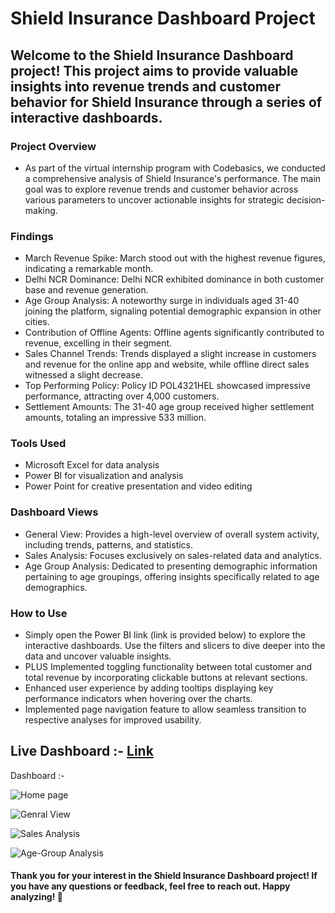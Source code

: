 # Shield Insurance Dashboard Project

## Welcome to the Shield Insurance Dashboard project! This project aims to provide valuable insights into revenue trends and customer behavior for Shield Insurance through a series of interactive dashboards.

### Project Overview
- As part of the virtual internship program with Codebasics, we conducted a comprehensive analysis of Shield Insurance's performance. The main goal was to explore revenue trends and customer behavior across various parameters to uncover actionable insights for strategic decision-making.

### Findings
- March Revenue Spike: March stood out with the highest revenue figures, indicating a remarkable month.
- Delhi NCR Dominance: Delhi NCR exhibited dominance in both customer base and revenue generation.
- Age Group Analysis: A noteworthy surge in individuals aged 31-40 joining the platform, signaling potential demographic expansion in other cities.
- Contribution of Offline Agents: Offline agents significantly contributed to revenue, excelling in their segment.
- Sales Channel Trends: Trends displayed a slight increase in customers and revenue for the online app and website, while offline direct sales witnessed a slight decrease.
- Top Performing Policy: Policy ID POL4321HEL showcased impressive performance, attracting over 4,000 customers.
- Settlement Amounts: The 31-40 age group received higher settlement amounts, totaling an impressive 533 million.

### Tools Used
- Microsoft Excel for data analysis
- Power BI for visualization and analysis
- Power Point for creative presentation and video editing


### Dashboard Views
- General View: Provides a high-level overview of overall system activity, including trends, patterns, and statistics.
- Sales Analysis: Focuses exclusively on sales-related data and analytics.
- Age Group Analysis: Dedicated to presenting demographic information pertaining to age groupings, offering insights specifically related to age demographics.


### How to Use
- Simply open the Power BI link (link is provided below) to explore the interactive dashboards. Use the filters and slicers to dive deeper into the data and uncover valuable insights.
- PLUS Implemented toggling functionality between total customer and total revenue by incorporating clickable buttons at relevant sections.
- Enhanced user experience by adding tooltips displaying key performance indicators when hovering over the charts.
- Implemented page navigation feature to allow seamless transition to respective analyses for improved usability.

## Live Dashboard :- [ Link ](https://app.powerbi.com/groups/me/reports/25e7978e-24a3-4de4-9f2e-2b3d2ee66c65/ReportSectiona33df18e2a6dd2d605c1?experience=power-bi&bookmarkGuid=Bookmark091c7c92a0bc85520900)

Dashboard :- 

![Home page](https://github.com/Reyyadav/Shield-Insurance/assets/153619494/7fe039c5-1978-4f82-a92c-ff2058cf34dc)

![Genral View](https://github.com/Reyyadav/Shield-Insurance/assets/153619494/c3552593-9a77-414a-a404-722a1dc0364f)


![Sales Analysis](https://github.com/Reyyadav/Shield-Insurance/assets/153619494/5b82c0f6-e771-41d2-bfc4-b3be9d74e225)


![Age-Group Analysis](https://github.com/Reyyadav/Shield-Insurance/assets/153619494/274eaa45-3f10-436f-b100-a80b21ef10b8)



#### Thank you for your interest in the Shield Insurance Dashboard project! If you have any questions or feedback, feel free to reach out. Happy analyzing! 🚀






